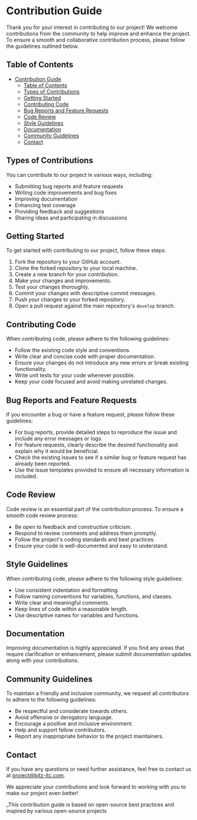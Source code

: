 # Contribution Guide

Thank you for your interest in contributing to our project! We welcome contributions from the community to help improve and enhance the project. To ensure a smooth and collaborative contribution process, please follow the guidelines outlined below.

## Table of Contents

- [Contribution Guide](#contribution-guide)
  - [Table of Contents](#table-of-contents)
  - [Types of Contributions](#types-of-contributions)
  - [Getting Started](#getting-started)
  - [Contributing Code](#contributing-code)
  - [Bug Reports and Feature Requests](#bug-reports-and-feature-requests)
  - [Code Review](#code-review)
  - [Style Guidelines](#style-guidelines)
  - [Documentation](#documentation)
  - [Community Guidelines](#community-guidelines)
  - [Contact](#contact)

## Types of Contributions

You can contribute to our project in various ways, including:

- Submitting bug reports and feature requests
- Writing code improvements and bug fixes
- Improving documentation
- Enhancing test coverage
- Providing feedback and suggestions
- Sharing ideas and participating in discussions

## Getting Started

To get started with contributing to our project, follow these steps:

1. Fork the repository to your GitHub account.
2. Clone the forked repository to your local machine.
3. Create a new branch for your contribution.
4. Make your changes and improvements.
5. Test your changes thoroughly.
6. Commit your changes with descriptive commit messages.
7. Push your changes to your forked repository.
8. Open a pull request against the main repository's `develop` branch.

## Contributing Code

When contributing code, please adhere to the following guidelines:

- Follow the existing code style and conventions.
- Write clear and concise code with proper documentation.
- Ensure your changes do not introduce any new errors or break existing functionality.
- Write unit tests for your code whenever possible.
- Keep your code focused and avoid making unrelated changes.

## Bug Reports and Feature Requests

If you encounter a bug or have a feature request, please follow these guidelines:

- For bug reports, provide detailed steps to reproduce the issue and include any error messages or logs.
- For feature requests, clearly describe the desired functionality and explain why it would be beneficial.
- Check the existing issues to see if a similar bug or feature request has already been reported.
- Use the issue templates provided to ensure all necessary information is included.

## Code Review

Code review is an essential part of the contribution process. To ensure a smooth code review process:

- Be open to feedback and constructive criticism.
- Respond to review comments and address them promptly.
- Follow the project's coding standards and best practices.
- Ensure your code is well-documented and easy to understand.

## Style Guidelines

When contributing code, please adhere to the following style guidelines:

- Use consistent indentation and formatting.
- Follow naming conventions for variables, functions, and classes.
- Write clear and meaningful comments.
- Keep lines of code within a reasonable length.
- Use descriptive names for variables and functions.

## Documentation

Improving documentation is highly appreciated. If you find any areas that require clarification or enhancement, please submit documentation updates along with your contributions.

## Community Guidelines

To maintain a friendly and inclusive community, we request all contributors to adhere to the following guidelines:

- Be respectful and considerate towards others.
- Avoid offensive or derogatory language.
- Encourage a positive and inclusive environment.
- Help and support fellow contributors.
- Report any inappropriate behavior to the project maintainers.

## Contact

If you have any questions or need further assistance, feel free to contact us at project@bitz-itc.com.

We appreciate your contributions and look forward to working with you to make our project even better!

_This contribution guide is based on open-source best practices and inspired by various open-source projects